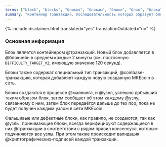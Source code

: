 ```yaml
---
terms: ["block", "blocks", "блоков", "блокам", "блоки", "блок", "блока"]
summary: "Контейнер транзакций, последовательность которых образует блокчейн"
---
```


{% include disclaimer.html translated="yes" translationOutdated="no" %}
### Основная информация

Блок является контейнером @транзакций. Новый блок добавляется в @блoкчейн в среднем каждые 2 минуты (см. постоянную `DIFFICULTY_TARGET_V2`, имеющую значение 120 секунд).

Блоки также содержат специальный тип транзакций, @coinbase-транзакцию, которая добавляет каждую новую созданную MKEcoin в сеть.

Блоки создаются в процессе @майнинга, и @узел, успешно добывший таким образом блок, затем сообщает об этом каждому @узлу, связанному с ним, затем блок передаётся дальше до тех пор, пока не будет получен каждым узлом в сети MKEcoin.

Фальшивые или дефектные блоки, как правило, не создаются, так как @узлы, принимающие блоки, всегда верифицируют содержащиеся в них @транзакции в соответствии с рядом правил консенсуса, которым подчиняются все узлы. При этом также происходит валидация @криптографических-подписей каждой транзакции.
